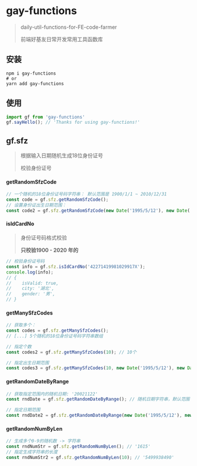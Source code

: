 # gay-functions

> daily-util-functions-for-FE-code-farmer
> 
> 前端好基友日常开发常用工具函数库

## 安装
```shell
npm i gay-functions
# or
yarn add gay-functions
```

## 使用
```javascript
import gf from 'gay-functions'
gf.sayHello(); // 'Thanks for using gay-functions!'
```

## gf.sfz

> 根据输入日期随机生成18位身份证号
>
> 校验身份证号

#### getRandomSfzCode

```javascript
// 一个随机的18位身份证号码字符串： 默认范围是 1900/1/1 ~ 2010/12/31
const code = gf.sfz.getRandomSfzCode();
// 设置身份证出生日期范围：
const code2 = gf.sfz.getRandomSfzCode(new Date('1995/5/12'), new Date('2005/10/22'));
```



#### isIdCardNo

> 身份证号码格式校验
>
> **只校验1900 - 2020 年的**

```javascript
// 校验身份证号码
const info = gf.sfz.isIdCardNo('42271419981029917X');
console.log(info);
// {
//    isValid: true,
//    city: '湖北',
//    gender: '男',
// }
```



#### getManySfzCodes

```javascript
// 获取多个：
const codes = gf.sfz.getManySfzCodes();
// [...] 5个随机的18位身份证号码字符串数组

// 指定个数
const codes2 = gf.sfz.getManySfzCodes(10); // 10个

// 指定出生日期范围
const codes3 = gf.sfz.getManySfzCodes(10, new Date('1995/5/12'), new Date('2005/10/22'));
```



#### getRandomDateByRange

```javascript
// 获取指定范围内的随机日期: '20021122'
const rndDate = gf.sfz.getRandomDateByRange(); // 随机日期字符串，默认范围：1900/1/1 - 2010/12/31

// 指定日期范围
const rndDate2 = gf.sfz.getRandomDateByRange(new Date('1995/5/12'), new Date('2005/10/22'));
```



#### getRandomNumByLen

```javascript
// 生成多个0-9的随机数 -> 字符串
const rndNumStr = gf.sfz.getRandomNumByLen(); // '1615'
// 指定生成字符串的长度
const rndNumStr2 = gf.sfz.getRandomNumByLen(10); // '5499938490'
```



